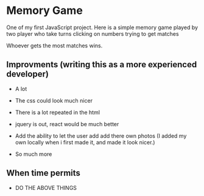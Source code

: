 # Memory Game

One of my first JavaScript project. Here is a simple memory game played by two player who take turns clicking on numbers trying to get matches

Whoever gets the most matches wins. 

## Improvments (writing this as a more experienced developer) 

- A lot

- The css could look much nicer

- There is a lot repeated in the html

- jquery is out, react would be much better

- Add the ability to let the user add add there own photos (I added my own locally when i first made it, and made it look nicer.)

- So much more

## When time permits

- DO THE ABOVE THINGS
